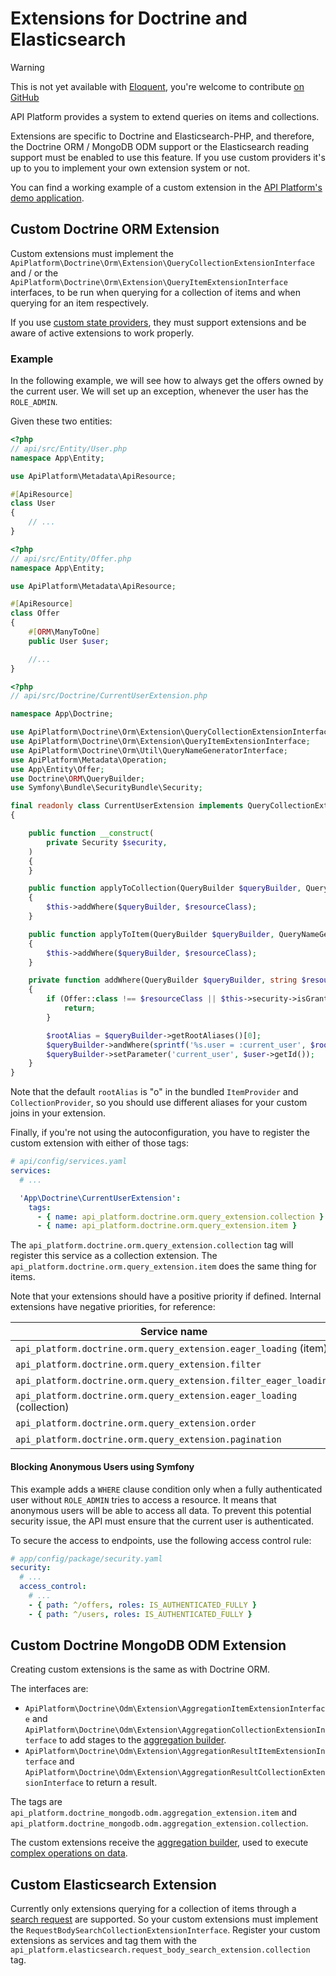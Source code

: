 # Extensions for Doctrine and Elasticsearch

> [!WARNING]
> This is not yet available with [Eloquent](https://laravel.com/docs/eloquent), you're welcome to contribute [on GitHub](https://github.com/api-platform/core)

API Platform provides a system to extend queries on items and collections.

Extensions are specific to Doctrine and Elasticsearch-PHP, and therefore, the Doctrine ORM / MongoDB ODM support or the Elasticsearch
reading support must be enabled to use this feature. If you use custom providers it's up to you to implement your own
extension system or not.

You can find a working example of a custom extension in the [API Platform's demo application](https://github.com/api-platform/demo/blob/4.0/api/src/Doctrine/Orm/Extension/BookmarkQueryCollectionExtension.php).

## Custom Doctrine ORM Extension

Custom extensions must implement the `ApiPlatform\Doctrine\Orm\Extension\QueryCollectionExtensionInterface` and / or the `ApiPlatform\Doctrine\Orm\Extension\QueryItemExtensionInterface` interfaces, to be run when querying for a collection of items and when querying for an item respectively.

If you use [custom state providers](state-providers.md), they must support extensions and be aware of active extensions to work properly.

### Example

In the following example, we will see how to always get the offers owned by the current user. We will set up an exception, whenever the user has the `ROLE_ADMIN`.

Given these two entities:

```php
<?php
// api/src/Entity/User.php
namespace App\Entity;

use ApiPlatform\Metadata\ApiResource;

#[ApiResource]
class User
{
    // ...
}
```

```php
<?php
// api/src/Entity/Offer.php
namespace App\Entity;

use ApiPlatform\Metadata\ApiResource;

#[ApiResource]
class Offer
{
    #[ORM\ManyToOne]
    public User $user;

    //...
}
```

```php
<?php
// api/src/Doctrine/CurrentUserExtension.php

namespace App\Doctrine;

use ApiPlatform\Doctrine\Orm\Extension\QueryCollectionExtensionInterface;
use ApiPlatform\Doctrine\Orm\Extension\QueryItemExtensionInterface;
use ApiPlatform\Doctrine\Orm\Util\QueryNameGeneratorInterface;
use ApiPlatform\Metadata\Operation;
use App\Entity\Offer;
use Doctrine\ORM\QueryBuilder;
use Symfony\Bundle\SecurityBundle\Security;

final readonly class CurrentUserExtension implements QueryCollectionExtensionInterface, QueryItemExtensionInterface
{

    public function __construct(
        private Security $security,
    )
    {
    }

    public function applyToCollection(QueryBuilder $queryBuilder, QueryNameGeneratorInterface $queryNameGenerator, string $resourceClass, ?Operation $operation = null, array $context = []): void
    {
        $this->addWhere($queryBuilder, $resourceClass);
    }

    public function applyToItem(QueryBuilder $queryBuilder, QueryNameGeneratorInterface $queryNameGenerator, string $resourceClass, array $identifiers, ?Operation $operation = null, array $context = []): void
    {
        $this->addWhere($queryBuilder, $resourceClass);
    }

    private function addWhere(QueryBuilder $queryBuilder, string $resourceClass): void
    {
        if (Offer::class !== $resourceClass || $this->security->isGranted('ROLE_ADMIN') || null === $user = $this->security->getUser()) {
            return;
        }

        $rootAlias = $queryBuilder->getRootAliases()[0];
        $queryBuilder->andWhere(sprintf('%s.user = :current_user', $rootAlias));
        $queryBuilder->setParameter('current_user', $user->getId());
    }
}

```

Note that the default `rootAlias` is "o" in the bundled `ItemProvider` and `CollectionProvider`, so you should use different aliases for your custom joins in your extension.

Finally, if you're not using the autoconfiguration, you have to register the custom extension with either of those tags:

```yaml
# api/config/services.yaml
services:
  # ...

  'App\Doctrine\CurrentUserExtension':
    tags:
      - { name: api_platform.doctrine.orm.query_extension.collection }
      - { name: api_platform.doctrine.orm.query_extension.item }
```

The `api_platform.doctrine.orm.query_extension.collection` tag will register this service as a collection extension.
The `api_platform.doctrine.orm.query_extension.item` does the same thing for items.

Note that your extensions should have a positive priority if defined. Internal extensions have negative priorities, for reference:

| Service name                                                           | Priority | Class                                                          |
| ---------------------------------------------------------------------- | -------- | -------------------------------------------------------------- |
| `api_platform.doctrine.orm.query_extension.eager_loading` (item)       | -8       | ApiPlatform\Doctrine\Orm\Extension\EagerLoadingExtension       |
| `api_platform.doctrine.orm.query_extension.filter`                     | -16      | ApiPlatform\Doctrine\Orm\Extension\FilterExtension             |
| `api_platform.doctrine.orm.query_extension.filter_eager_loading`       | -17      | ApiPlatform\Doctrine\Orm\Extension\FilterEagerLoadingExtension |
| `api_platform.doctrine.orm.query_extension.eager_loading` (collection) | -18      | ApiPlatform\Doctrine\Orm\Extension\EagerLoadingExtension       |
| `api_platform.doctrine.orm.query_extension.order`                      | -32      | ApiPlatform\Doctrine\Orm\Extension\OrderExtension              |
| `api_platform.doctrine.orm.query_extension.pagination`                 | -64      | ApiPlatform\Doctrine\Orm\Extension\PaginationExtension         |

#### Blocking Anonymous Users using Symfony

This example adds a `WHERE` clause condition only when a fully authenticated user without `ROLE_ADMIN` tries to access a resource. It means that anonymous users will be able to access all data. To prevent this potential security issue, the API must ensure that the current user is authenticated.

To secure the access to endpoints, use the following access control rule:

```yaml
# app/config/package/security.yaml
security:
  # ...
  access_control:
    # ...
    - { path: ^/offers, roles: IS_AUTHENTICATED_FULLY }
    - { path: ^/users, roles: IS_AUTHENTICATED_FULLY }
```

## Custom Doctrine MongoDB ODM Extension

Creating custom extensions is the same as with Doctrine ORM.

The interfaces are:

- `ApiPlatform\Doctrine\Odm\Extension\AggregationItemExtensionInterface` and `ApiPlatform\Doctrine\Odm\Extension\AggregationCollectionExtensionInterface` to add stages to the [aggregation builder](https://www.doctrine-project.org/projects/doctrine-mongodb-odm/en/current/reference/aggregation-builder.html).
- `ApiPlatform\Doctrine\Odm\Extension\AggregationResultItemExtensionInterface` and `ApiPlatform\Doctrine\Odm\Extension\AggregationResultCollectionExtensionInterface` to return a result.

The tags are `api_platform.doctrine_mongodb.odm.aggregation_extension.item` and `api_platform.doctrine_mongodb.odm.aggregation_extension.collection`.

The custom extensions receive the [aggregation builder](https://www.doctrine-project.org/projects/doctrine-mongodb-odm/en/current/reference/aggregation-builder.html),
used to execute [complex operations on data](https://docs.mongodb.com/manual/aggregation/).

## Custom Elasticsearch Extension

Currently only extensions querying for a collection of items through a [search request](https://www.elastic.co/guide/en/elasticsearch/reference/current/search-request-body.html)
are supported. So your custom extensions must implement the `RequestBodySearchCollectionExtensionInterface`. Register your
custom extensions as services and tag them with the `api_platform.elasticsearch.request_body_search_extension.collection` tag.
